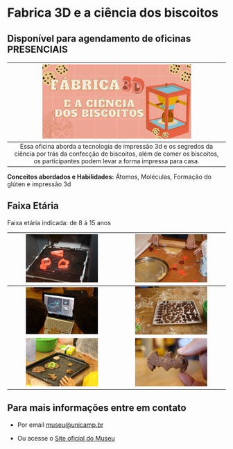 # Fabrica 3D e a ciência dos biscoitos

## Disponível para agendamento de oficinas PRESENCIAIS

|<img src="biscoitobanner.png" width="70%" height="70%">  |
| :-----:|
|Essa oficina aborda a tecnologia de impressão 3d e os segredos da       ciência por trás da confecção de biscoitos, além de comer os            biscoitos, os participantes podem levar a forma impressa para casa.|

**Conceitos abordados e Habilidades:** Átomos, Moléculas, Formação do glúten e impressão 3d

## Faixa Etária

Faixa etária indicada: de 8 à 15 anos

|<img src="IMG_6773.JPG" width="70%" height="70%"> |<img src="IMG_6729.JPG" width="70%" height="70%">|
|:------:|:------:|
|<img src="Biscoito_3.jpg" width="70%" height="70%">|<img src="IMG_0048.JPG" width="70%" height="70%">|
|<img src="IMG_0311.JPG" width="70%" height="70%">|<img src="IMG_0513.JPG" width="70%" height="70%">|


## Para mais informações entre em contato

* Por email museu@unicamp.br

* Ou acesse o [Site oficial do Museu](https://www.mc.unicamp.br/visite)

